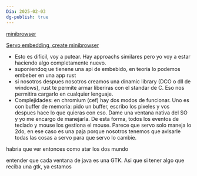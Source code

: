 ```yaml
---
Dia: 2025-02-03
dg-publish: true
---
```


[minibrowser](https://github.com/servo/servo/issues/30049)

[Servo embedding, create minibrowser](https://github.com/servo/servo/issues/29930)


- Esto es dificil, voy a putear. Hay approachs similares pero yo voy a estar haciendo algo completamente nuevo.
- suponiendoq ue tienene una api de embebido, en teoria lo podemos embeber en una app rust
- si nosotros despues nosotros creamos una dinamic library (DCO o dll de windows), rust te permite armar liberiras con el standar de C. Eso nos permitira cargarlo en cualquier lenguaje. 
- Complejidades: en chromium (cef) hay dos modos de funcionar. Uno es con buffer de memoria: pido un buffer, escribo los pixeles y vos despues hace lo que quieras con eso. Dame una ventana nativa del SO y yo me encargo de manejarla. De esta forma, todos los eventos de teclado y mouse los gestiona el mouse.
Parece que servo solo maneja lo 2do, en ese caso es una paja porque nosotros tenemos que avisarle todas las cosas a servo para que servo lo cambie. 

habria que ver entonces como atar los dos mundo

entender que cada ventana de java es una GTK. Asi que si tener algo que reciba una gtk, ya estamos
